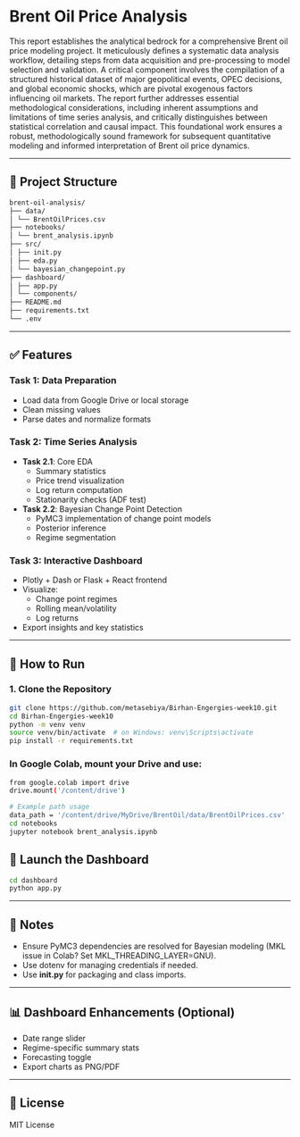 # Brent Oil Price Analysis

This report establishes the analytical bedrock for a comprehensive Brent oil price modeling project. It meticulously defines a systematic data analysis workflow, detailing steps from data acquisition and pre-processing to model selection and validation. A critical component involves the compilation of a structured historical dataset of major geopolitical events, OPEC decisions, and global economic shocks, which are pivotal exogenous factors influencing oil markets. The report further addresses essential methodological considerations, including inherent assumptions and limitations of time series analysis, and critically distinguishes between statistical correlation and causal impact. This foundational work ensures a robust, methodologically sound framework for subsequent quantitative modeling and informed interpretation of Brent oil price dynamics.

---

## 🔧 Project Structure

```bash
brent-oil-analysis/
├── data/
│ └── BrentOilPrices.csv
├── notebooks/
│ └── brent_analysis.ipynb
├── src/
│ ├── init.py
│ ├── eda.py
│ └── bayesian_changepoint.py
├── dashboard/
│ ├── app.py
│ └── components/
├── README.md
├── requirements.txt
└── .env
```
---
## ✅ Features

### Task 1: Data Preparation
- Load data from Google Drive or local storage
- Clean missing values
- Parse dates and normalize formats

### Task 2: Time Series Analysis
- **Task 2.1**: Core EDA
  - Summary statistics
  - Price trend visualization
  - Log return computation
  - Stationarity checks (ADF test)
- **Task 2.2**: Bayesian Change Point Detection
  - PyMC3 implementation of change point models
  - Posterior inference
  - Regime segmentation

### Task 3: Interactive Dashboard
- Plotly + Dash or Flask + React frontend
- Visualize:
  - Change point regimes
  - Rolling mean/volatility
  - Log returns
- Export insights and key statistics

---

## 🚀 How to Run

### 1. Clone the Repository

```bash
git clone https://github.com/metasebiya/Birhan-Engergies-week10.git
cd Birhan-Engergies-week10
python -m venv venv
source venv/bin/activate  # on Windows: venv\Scripts\activate
pip install -r requirements.txt
```
### In Google Colab, mount your Drive and use:
```bash
from google.colab import drive
drive.mount('/content/drive')

# Example path usage
data_path = '/content/drive/MyDrive/BrentOil/data/BrentOilPrices.csv'
cd notebooks
jupyter notebook brent_analysis.ipynb

```
## 🚀 Launch the Dashboard
```bash
cd dashboard
python app.py
```
---

## 📁 Notes
 - Ensure PyMC3 dependencies are resolved for Bayesian modeling (MKL issue in Colab? Set MKL_THREADING_LAYER=GNU).
 - Use dotenv for managing credentials if needed.
 - Use **__init__.py** for packaging and class imports.
   
---

## 📊 Dashboard Enhancements (Optional)
 - Date range slider
 - Regime-specific summary stats
 - Forecasting toggle
 - Export charts as PNG/PDF
   
---

## 📜 License
MIT License
